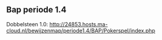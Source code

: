 ## Bap periode 1.4

Dobbelsteen 1.0: http://24853.hosts.ma-cloud.nl/bewijzenmap/periode1.4/BAP/Pokerspel/index.php
